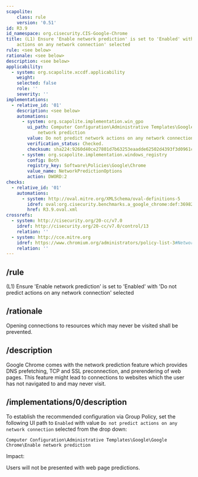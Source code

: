 ```yaml
---
scapolite:
    class: rule
    version: '0.51'
id: R3.9
id_namespace: org.cisecurity.CIS-Google-Chrome
title: (L1) Ensure 'Enable network prediction' is set to 'Enabled' with 'Do not predict
    actions on any network connection' selected
rule: <see below>
rationale: <see below>
description: <see below>
applicability:
  - system: org.scapolite.xccdf.applicability
    weight:
    selected: false
    role: ''
    severity: ''
implementations:
  - relative_id: '01'
    description: <see below>
    automations:
      - system: org.scapolite.implementation.win_gpo
        ui_path: Computer Configuration\Administrative Templates\Google\Google Chrome\Enable
            network prediction
        value: Do not predict network actions on any network connection
        verification_status: Checked.
        checksum: sha224:9260d40ce27801d7b63253eaadde62502d4393f3d0961cf8d21b9e95
      - system: org.scapolite.implementation.windows_registry
        config: Both
        registry_key: Software\Policies\Google\Chrome
        value_name: NetworkPredictionOptions
        action: DWORD:2
checks:
  - relative_id: '01'
    automations:
      - system: http://oval.mitre.org/XMLSchema/oval-definitions-5
        idref: oval:org.cisecurity.benchmarks.a_google_chrome:def:36982500
        href: R3.9.oval.xml
crossrefs:
  - system: http://cisecurity.org/20-cc/v7.0
    idref: http://cisecurity.org/20-cc/v7.0/control/13
    relation: ''
  - system: http://cce.mitre.org
    idref: https://www.chromium.org/administrators/policy-list-3#NetworkPredictionOptions
    relation: ''
---
```



## /rule

(L1) Ensure 'Enable network prediction' is set to 'Enabled' with
'Do not predict actions on any network connection' selected

## /rationale

Opening connections to resources which may never be visited shall be
prevented.

## /description

Google Chrome comes with the network prediction feature which provides
DNS prefetching, TCP and SSL preconnection, and prerendering of web
pages. This feature might lead to connections to websites which the user
has not navigated to and may never visit.

## /implementations/0/description

To establish the recommended configuration via Group Policy, set the
following UI path to `Enabled` with value
`Do not predict actions on any network connection` selected from the
drop down:

`Computer Configuration\Administrative Templates\Google\Google Chrome\Enable network prediction`

Impact:

Users will not be presented with web page predictions.
